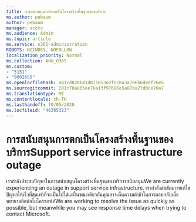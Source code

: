 ```yaml
---
title: การสนับสนุนการตกเป็นโครงสร้างพื้นฐานของบริการ
ms.author: pebaum
author: pebaum
manager: scotv
ms.audience: Admin
ms.topic: article
ms.service: o365-administration
ROBOTS: NOINDEX, NOFOLLOW
localization_priority: Normal
ms.collection: Adm_O365
ms.custom:
- "5151"
- "9002659"
ms.openlocfilehash: a41cd828b41d871053e2fa78a3a706b6dedf26e5
ms.sourcegitcommit: 201c70a805ee76a13f97696e5a07ba27d0ce70a7
ms.translationtype: MT
ms.contentlocale: th-TH
ms.lasthandoff: 10/05/2020
ms.locfileid: "48365323"
---
```

# <a name="support-service-infrastructure-outage"></a><span data-ttu-id="d18a5-102">การสนับสนุนการตกเป็นโครงสร้างพื้นฐานของบริการ</span><span class="sxs-lookup"><span data-stu-id="d18a5-102">Support service infrastructure outage</span></span>

<span data-ttu-id="d18a5-103">เรากำลังประสบปัญหาในการสนับสนุนโครงสร้างพื้นฐานของบริการสนับสนุน</span><span class="sxs-lookup"><span data-stu-id="d18a5-103">We are currently experiencing an outage in support service infrastructure.</span></span> <span data-ttu-id="d18a5-104">เรากำลังดำเนินการแก้ไขปัญหาให้เร็วที่สุดเท่าที่จะเป็นไปได้แต่ในขณะเดียวกันคุณอาจเห็นความล่าช้าในการตอบกลับเมื่อพยายามติดต่อไมโครซอฟท์</span><span class="sxs-lookup"><span data-stu-id="d18a5-104">We are working to resolve the issue as quickly as possible, but meanwhile you may see response time delays when trying to contact Microsoft.</span></span>

